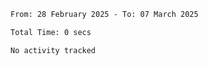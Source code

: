 <!--START_SECTION:waka-->

```txt
From: 28 February 2025 - To: 07 March 2025

Total Time: 0 secs

No activity tracked
```

<!--END_SECTION:waka-->
